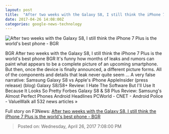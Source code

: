 ```yaml
---
layout: post
title:  "After two weeks with the Galaxy S8, I still think the iPhone 7 Plus is the world's best phone - BGR"
date: 2017-04-26 14:08:00Z
categories: google-news-technology
---
```


![After two weeks with the Galaxy S8, I still think the iPhone 7 Plus is the world's best phone - BGR](http://cdn.bgr.com/2017/04/iphone-7-plus-lera1.jpg?quality=98&strip=all)

BGR After two weeks with the Galaxy S8, I still think the iPhone 7 Plus is the world's best phone BGR It's funny how months of leaks and rumors can paint what appears to be a complete picture of an upcoming smartphone. But then, once the device is finally announced, a different picture forms. All of the components and details that leak never quite seem ... A very false narrative: Samsung Galaxy S8 vs Apple's iPhone AppleInsider (press release) (blog) Galaxy S8/S8+ Review: I Hate The Software But I'll Use It Because It Looks So Pretty Forbes Galaxy S8 & S8 Plus Review: Samsung's Almost Perfect Phones Android Headlines PCWorld - CNET - Android Police - ValueWalk all 532 news articles »


Full story on F3News: [After two weeks with the Galaxy S8, I still think the iPhone 7 Plus is the world's best phone - BGR](http://www.f3nws.com/n/uUpjPJ)

> Posted on: Wednesday, April 26, 2017 7:08:00 PM
